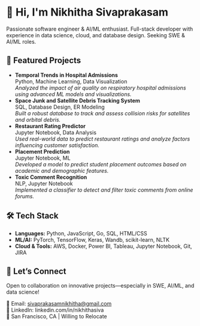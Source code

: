 # 👋 Hi, I'm Nikhitha Sivaprakasam

Passionate software engineer & AI/ML enthusiast. Full-stack developer with experience in data science, cloud, and database design. Seeking SWE & AI/ML roles.

## 🚀 Featured Projects

- **Temporal Trends in Hospital Admissions**  
  Python, Machine Learning, Data Visualization  
  *Analyzed the impact of air quality on respiratory hospital admissions using advanced ML models and visualizations.*
- **Space Junk and Satellite Debris Tracking System**  
  SQL, Database Design, ER Modeling  
  *Built a robust database to track and assess collision risks for satellites and orbital debris.*
- **Restaurant Rating Predictor**  
  Jupyter Notebook, Data Analysis  
  *Used real-world data to predict restaurant ratings and analyze factors influencing customer satisfaction.*
- **Placement Prediction**  
  Jupyter Notebook, ML  
  *Developed a model to predict student placement outcomes based on academic and demographic features.*
- **Toxic Comment Recognition**  
  NLP, Jupyter Notebook  
  *Implemented a classifier to detect and filter toxic comments from online forums.*

## 🛠️ Tech Stack

- **Languages:** Python, JavaScript, Go, SQL, HTML/CSS
- **ML/AI:** PyTorch, TensorFlow, Keras, Wandb, scikit-learn, NLTK
- **Cloud & Tools:** AWS, Docker, Power BI, Tableau, Jupyter Notebook, Git, JIRA

## 🌟 Let’s Connect

Open to collaboration on innovative projects—especially in SWE, AI/ML, and data science!

📧 Email: sivaprakasamnikhitha@gmail.com  
🔗 LinkedIn: linkedin.com/in/nikhithasiva  
📍 San Francisco, CA | Willing to Relocate
